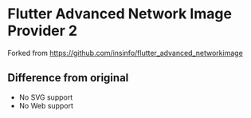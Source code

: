 # Flutter Advanced Network Image Provider 2

Forked from https://github.com/insinfo/flutter_advanced_networkimage

## Difference from original

- No SVG support
- No Web support
